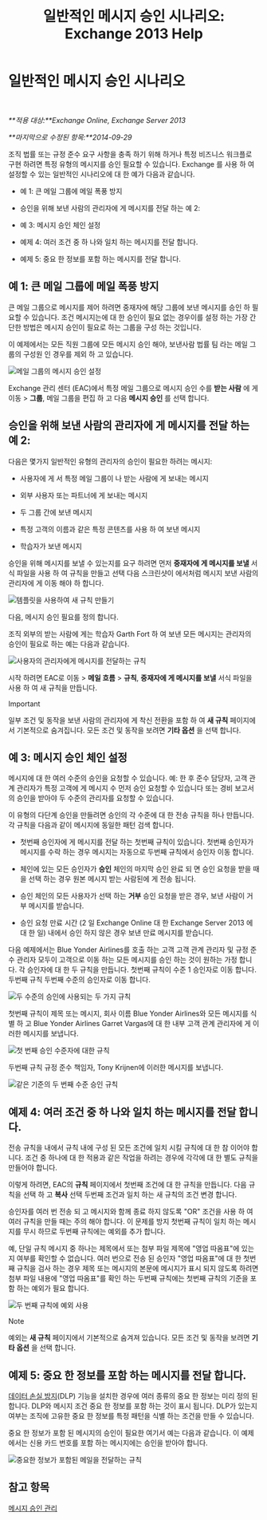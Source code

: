 ﻿---
title: '일반적인 메시지 승인 시나리오: Exchange 2013 Help'
TOCTitle: 일반적인 메시지 승인 시나리오
ms:assetid: 5c13a07e-c21d-4502-a9f9-fb801197e1dd
ms:mtpsurl: https://technet.microsoft.com/ko-kr/library/Dd298007(v=EXCHG.150)
ms:contentKeyID: 50483211
ms.date: 05/22/2018
mtps_version: v=EXCHG.150
ms.translationtype: MT
---

# 일반적인 메시지 승인 시나리오

 

_**적용 대상:**Exchange Online, Exchange Server 2013_

_**마지막으로 수정된 항목:**2014-09-29_

조직 법률 또는 규정 준수 요구 사항을 충족 하기 위해 하거나 특정 비즈니스 워크플로 구현 하려면 특정 유형의 메시지를 승인 필요할 수 있습니다. Exchange 를 사용 하 여 설정할 수 있는 일반적인 시나리오에 대 한 예가 다음과 같습니다.

  - 예 1: 큰 메일 그룹에 메일 폭풍 방지

  - 승인을 위해 보낸 사람의 관리자에 게 메시지를 전달 하는 예 2:

  - 예 3: 메시지 승인 체인 설정

  - 예제 4: 여러 조건 중 하 나와 일치 하는 메시지를 전달 합니다.

  - 예제 5: 중요 한 정보를 포함 하는 메시지를 전달 합니다.

## 예 1: 큰 메일 그룹에 메일 폭풍 방지

큰 메일 그룹으로 메시지를 제어 하려면 중재자에 해당 그룹에 보낸 메시지를 승인 하 필요할 수 있습니다. 조건 메시지는에 대 한 승인이 필요 없는 경우이를 설정 하는 가장 간단한 방법은 메시지 승인이 필요로 하는 그룹을 구성 하는 것입니다.

이 예제에서는 모든 직원 그룹에 모든 메시지 승인 해야, 보낸사람 법률 팀 라는 메일 그룹의 구성원 인 경우를 제외 하 고 있습니다.

![메일 그룹의 메시지 승인 설정](images/Dd298007.77721509-93f9-4a90-8d77-986db2b0acf4(EXCHG.150).png "메일 그룹의 메시지 승인 설정")

Exchange 관리 센터 (EAC)에서 특정 메일 그룹으로 메시지 승인 수를 **받는 사람** 에 게 이동 \> **그룹**, 메일 그룹을 편집 하 고 다음 **메시지 승인** 를 선택 합니다.

## 승인을 위해 보낸 사람의 관리자에 게 메시지를 전달 하는 예 2:

다음은 몇가지 일반적인 유형의 관리자의 승인이 필요한 하려는 메시지:

  - 사용자에 게 서 특정 메일 그룹이 나 받는 사람에 게 보내는 메시지

  - 외부 사용자 또는 파트너에 게 보내는 메시지

  - 두 그룹 간에 보낸 메시지

  - 특정 고객의 이름과 같은 특정 콘텐츠를 사용 하 여 보낸 메시지

  - 학습자가 보낸 메시지

승인을 위해 메시지를 보낼 수 있는지를 요구 하려면 먼저 **중재자에 게 메시지를 보낼** 서식 파일을 사용 하 여 규칙을 만들고 선택 다음 스크린샷이 에서처럼 메시지 보낸 사람의 관리자에 게 이동 해야 하 합니다.

![템플릿을 사용하여 새 규칙 만들기](images/Dd298007.051a5653-1a09-4db4-908f-48b56cc8d13f(EXCHG.150).png "템플릿을 사용하여 새 규칙 만들기")

다음, 메시지 승인 필요를 정의 합니다.

조직 외부의 받는 사람에 게는 학습자 Garth Fort 하 여 보낸 모든 메시지는 관리자의 승인이 필요로 하는 예는 다음과 같습니다.

![사용자의 관리자에게 메시지를 전달하는 규칙](images/Dd298007.7f94c22e-b5ba-45a3-9ccd-31996b6c863a(EXCHG.150).png "사용자의 관리자에게 메시지를 전달하는 규칙")

시작 하려면 EAC로 이동 \> **메일 흐름** \> **규칙**, **중재자에 게 메시지를 보낼** 서식 파일을 사용 하 여 새 규칙을 만듭니다.


> [!IMPORTANT]
> 일부 조건 및 동작을 보낸 사람의 관리자에 게 착신 전환을 포함 하 여 <STRONG>새 규칙</STRONG> 페이지에서 기본적으로 숨겨집니다. 모든 조건 및 동작을 보려면 <STRONG>기타 옵션</STRONG> 을 선택 합니다.



## 예 3: 메시지 승인 체인 설정

메시지에 대 한 여러 수준의 승인을 요청할 수 있습니다. 예: 한 후 준수 담당자, 고객 관계 관리자가 특정 고객에 게 메시지 수 먼저 승인 요청할 수 있습니다 또는 경비 보고서의 승인을 받아야 두 수준의 관리자를 요청할 수 있습니다.

이 유형의 다단계 승인을 만들려면 승인의 각 수준에 대 한 전송 규칙을 하나 만듭니다. 각 규칙을 다음과 같이 메시지에 동일한 패턴 검색 합니다.

  - 첫번째 승인자에 게 메시지를 전달 하는 첫번째 규칙이 있습니다. 첫번째 승인자가 메시지를 수락 하는 경우 메시지는 자동으로 두번째 규칙에서 승인자 이동 합니다.

  - 체인에 있는 모든 승인자가 **승인** 체인의 마지막 승인 완료 되 면 승인 요청을 받을 때을 선택 하는 경우 원본 메시지 받는 사람된에 게 전송 됩니다.

  - 승인 체인의 모든 사용자가 선택 하는 **거부** 승인 요청을 받은 경우, 보낸 사람이 거부 메시지를 받습니다.

  - 승인 요청 만료 시간 (2 일 Exchange Online 대 한 Exchange Server 2013 에 대 한 일) 내에서 승인 하지 않은 경우 보낸 만료 메시지를 받습니다.

다음 예제에서는 Blue Yonder Airlines를 호출 하는 고객 고객 관계 관리자 및 규정 준수 관리자 모두이 고객으로 이동 하는 모든 메시지를 승인 하는 것이 원하는 가정 합니다. 각 승인자에 대 한 두 규칙을 만듭니다. 첫번째 규칙이 수준 1 승인자로 이동 합니다. 두번째 규칙 두번째 수준의 승인자로 이동 합니다.

![두 수준의 승인에 사용되는 두 가지 규칙](images/Dd298007.29686c05-eaa0-42b9-86ad-d577f656392c(EXCHG.150).png "두 수준의 승인에 사용되는 두 가지 규칙")

첫번째 규칙이 제목 또는 메시지, 회사 이름 Blue Yonder Airlines와 모든 메시지를 식별 하 고 Blue Yonder Airlines Garret Vargas에 대 한 내부 고객 관계 관리자에 게 이러한 메시지를 보냅니다.

![첫 번째 승인 수준자에 대한 규칙](images/Dd298007.e22d1c04-85c5-4227-88e6-b118d5593350(EXCHG.150).png "첫 번째 승인 수준자에 대한 규칙")

두번째 규칙 규정 준수 책임자, Tony Krijnen에 이러한 메시지를 보냅니다.

![같은 기준의 두 번째 수준 승인 규칙](images/Dd298007.5d888786-8e48-4459-ab86-8a4b9a016d58(EXCHG.150).png "같은 기준의 두 번째 수준 승인 규칙")

## 예제 4: 여러 조건 중 하 나와 일치 하는 메시지를 전달 합니다.

전송 규칙을 내에서 규칙 내에 구성 된 모든 조건에 일치 시킬 규칙에 대 한 참 이어야 합니다. 조건 중 하나에 대 한 적용과 같은 작업을 하려는 경우에 각각에 대 한 별도 규칙을 만들어야 합니다.

이렇게 하려면, EAC의 **규칙** 페이지에서 첫번째 조건에 대 한 규칙을 만듭니다. 다음 규칙을 선택 하 고 **복사** 선택 두번째 조건과 일치 하는 새 규칙의 조건 변경 합니다.

승인자를 여러 번 전송 되 고 메시지와 함께 종료 하지 않도록 "OR" 조건을 사용 하 여 여러 규칙을 만들 때는 주의 해야 합니다. 이 문제를 방지 첫번째 규칙이 일치 하는 메시지를 무시 하므로 두번째 규칙에는 예외를 추가 합니다.

예, 단일 규칙 메시지 중 하나는 제목에서 또는 첨부 파일 제목에 "영업 따옴표"에 있는지 여부를 확인할 수 없습니다. 여러 번으로 전송 된 승인자 "영업 따옴표"에 대 한 첫번째 규칙을 검사 하는 경우 제목 또는 메시지의 본문에 메시지가 표시 되지 않도록 하려면 첨부 파일 내용에 "영업 따옴표"를 확인 하는 두번째 규칙에는 첫번째 규칙의 기준을 포함 하는 예외가 필요 합니다.

![두 번째 규칙에 예외 사용](images/Dd298007.c39bbdcf-c619-4f84-8922-114ad1da824d(EXCHG.150).png "두 번째 규칙에 예외 사용")


> [!NOTE]
> 예외는 <STRONG>새 규칙</STRONG> 페이지에서 기본적으로 숨겨져 있습니다. 모든 조건 및 동작을 보려면 <STRONG>기타 옵션</STRONG> 을 선택 합니다.



## 예제 5: 중요 한 정보를 포함 하는 메시지를 전달 합니다.

[데이터 손실 방지](technical-overview-of-dlp-data-loss-prevention-in-exchange.md)(DLP) 기능을 설치한 경우에 여러 종류의 중요 한 정보는 미리 정의 된 합니다. DLP와 메시지 조건 중요 한 정보를 포함 하는 것이 표시 됩니다. DLP가 있는지 여부는 조직에 고유한 중요 한 정보를 특정 패턴을 식별 하는 조건을 만들 수 있습니다.

중요 한 정보가 포함 된 메시지의 승인이 필요한 여기서 예는 다음과 같습니다. 이 예제에서는 신용 카드 번호를 포함 하는 메시지에는 승인을 받아야 합니다.

![중요한 정보가 포함된 메일을 전달하는 규칙](images/Dd298007.7ec1ca74-5d20-42ea-a9ee-3a8b25beb7df(EXCHG.150).png "중요한 정보가 포함된 메일을 전달하는 규칙")

## 참고 항목


[메시지 승인 관리](manage-message-approval-exchange-2013-help.md)

